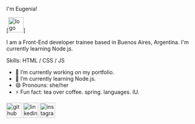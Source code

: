 I'm Eugenia!
 
[<img src='eugeniareadmelogo.png' alt='logo' height='40'>]

I am a Front-End developer trainee based in Buenos Aires, Argentina. I'm currently learning Node.js.

Skills: HTML / CSS / JS

- 🔭 I’m currently working on my portfolio. 
- 🌱 I’m currently learning Node.js. 
- 😄 Pronouns: she/her 
- ⚡ Fun fact: tea over coffee. spring. languages. IU. 


[<img src='https://cdn.jsdelivr.net/npm/simple-icons@3.0.1/icons/github.svg' alt='github' height='40'>](https://github.com/eugeniamr)  [<img src='https://cdn.jsdelivr.net/npm/simple-icons@3.0.1/icons/linkedin.svg' alt='linkedin' height='40'>](https://www.linkedin.com/in/eugenia-rubio/)  [<img src='https://cdn.jsdelivr.net/npm/simple-icons@3.0.1/icons/instagram.svg' alt='instagram' height='40'>](https://www.instagram.com/eug.em/)  

